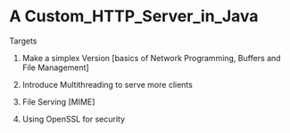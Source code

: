 # A Custom_HTTP_Server_in_Java


Targets

1. Make a simplex Version [basics of Network Programming, Buffers and File Management]

2. Introduce Multithreading to serve more clients

3. File Serving [MIME]

4. Using OpenSSL for security
